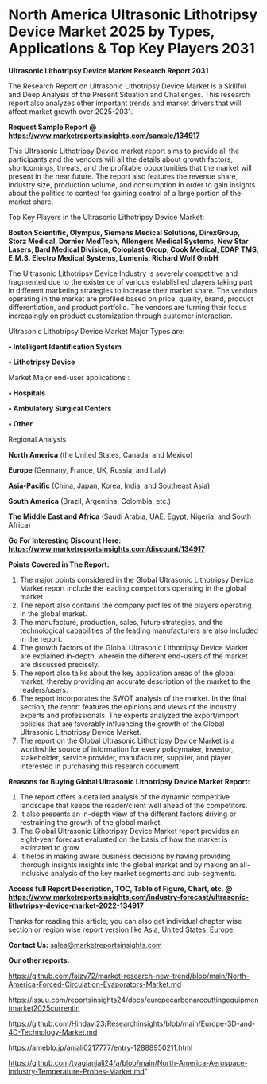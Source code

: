 # North America Ultrasonic Lithotripsy Device Market 2025 by Types, Applications & Top Key Players 2031

<strong>Ultrasonic Lithotripsy Device Market Research Report 2031</strong>

The Research Report on Ultrasonic Lithotripsy Device Market is a Skillful and Deep Analysis of the Present Situation and Challenges. This research report also analyzes other important trends and market drivers that will affect market growth over 2025-2031.

<strong>Request Sample Report @ <a href=https://www.marketreportsinsights.com/sample/134917>https://www.marketreportsinsights.com/sample/134917</a></strong>

This Ultrasonic Lithotripsy Device market report aims to provide all the participants and the vendors will all the details about growth factors, shortcomings, threats, and the profitable opportunities that the market will present in the near future. The report also features the revenue share, industry size, production volume, and consumption in order to gain insights about the politics to contest for gaining control of a large portion of the market share.

Top Key Players in the Ultrasonic Lithotripsy Device Market:

<strong>Boston Scientific, Olympus, Siemens Medical Solutions, DirexGroup, Storz Medical, Dornier MedTech, Allengers Medical Systems, New Star Lasers, Bard Medical Division, Coloplast Group, Cook Medical, EDAP TMS, E.M.S. Electro Medical Systems, Lumenis, Richard Wolf GmbH</strong>

The Ultrasonic Lithotripsy Device Industry is severely competitive and fragmented due to the existence of various established players taking part in different marketing strategies to increase their market share. The vendors operating in the market are profiled based on price, quality, brand, product differentiation, and product portfolio. The vendors are turning their focus increasingly on product customization through customer interaction.

Ultrasonic Lithotripsy Device Market Major Types are:

<strong>• Intelligent Identification System

• Lithotripsy Device</strong>

Market Major end-user applications :

<strong>• Hospitals

• Ambulatory Surgical Centers

• Other</strong>

Regional Analysis

</u><strong><b>North America</b></strong> (the United States, Canada, and Mexico)

<strong><b>Europe </b></strong>(Germany, France, UK, Russia, and Italy)

<strong><b>Asia-Pacific</b></strong> (China, Japan, Korea, India, and Southeast Asia)

<strong><b>South America</b></strong> (Brazil, Argentina, Colombia, etc.)

<strong><b>The Middle East and Africa</b></strong> (Saudi Arabia, UAE, Egypt, Nigeria, and South Africa)

<strong>Go For Interesting Discount Here: <a href=https://www.marketreportsinsights.com/discount/134917>https://www.marketreportsinsights.com/discount/134917</a></strong>

<strong>Points Covered in The Report:</strong>
<ol>
  <li>The major points considered in the Global Ultrasonic Lithotripsy Device Market report include the leading competitors operating in the global market.</li>
  <li>The report also contains the company profiles of the players operating in the global market.</li>
  <li>The manufacture, production, sales, future strategies, and the technological capabilities of the leading manufacturers are also included in the report.</li>
  <li>The growth factors of the Global Ultrasonic Lithotripsy Device Market are explained in-depth, wherein the different end-users of the market are discussed precisely.</li>
  <li>The report also talks about the key application areas of the global market, thereby providing an accurate description of the market to the readers/users.</li>
  <li>The report incorporates the SWOT analysis of the market. In the final section, the report features the opinions and views of the industry experts and professionals. The experts analyzed the export/import policies that are favorably influencing the growth of the Global Ultrasonic Lithotripsy Device Market.</li>
  <li>The report on the Global Ultrasonic Lithotripsy Device Market is a worthwhile source of information for every policymaker, investor, stakeholder, service provider, manufacturer, supplier, and player interested in purchasing this research document.</li>
</ol>
<strong>Reasons for Buying Global Ultrasonic Lithotripsy Device Market Report:</strong>

<ol>
  <li>The report offers a detailed analysis of the dynamic competitive landscape that keeps the reader/client well ahead of the competitors.</li>
  <li>It also presents an in-depth view of the different factors driving or restraining the growth of the global market.</li>
  <li>The Global Ultrasonic Lithotripsy Device Market report provides an eight-year forecast evaluated on the basis of how the market is estimated to grow.</li>
  <li>It helps in making aware business decisions by having providing thorough insights insights into the global market and by making an all-inclusive analysis of the key market segments and sub-segments.</li>
</ol>
<strong>Access full Report Description, TOC, Table of Figure, Chart, etc. @ <a href=https://www.marketreportsinsights.com/industry-forecast/ultrasonic-lithotripsy-device-market-2022-134917>https://www.marketreportsinsights.com/industry-forecast/ultrasonic-lithotripsy-device-market-2022-134917</a></strong>


Thanks for reading this article; you can also get individual chapter wise section or region wise report version like Asia, United States, Europe.

<strong>Contact Us:</strong>
sales@marketreportsinsights.com

<strong>Our other reports:</strong>

<a href=https://github.com/faizy72/market-research-new-trend/blob/main/North-America-Forced-Circulation-Evaporators-Market.md>https://github.com/faizy72/market-research-new-trend/blob/main/North-America-Forced-Circulation-Evaporators-Market.md</a>

<a href=https://issuu.com/reportsinsights24/docs/europecarbonarccuttingequipmentmarket2025currentin>https://issuu.com/reportsinsights24/docs/europecarbonarccuttingequipmentmarket2025currentin</a>

<a href=https://github.com/Hindavi23/Researchinsights/blob/main/Europe-3D-and-4D-Technology-Market.md>https://github.com/Hindavi23/Researchinsights/blob/main/Europe-3D-and-4D-Technology-Market.md</a>

<a href=https://ameblo.jp/anjali0217777/entry-12888950211.html>https://ameblo.jp/anjali0217777/entry-12888950211.html</a>

<a href=https://github.com/tyagianjali24/a/blob/main/North-America-Aerospace-Industry-Temperature-Probes-Market.md>https://github.com/tyagianjali24/a/blob/main/North-America-Aerospace-Industry-Temperature-Probes-Market.md</a>"
